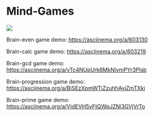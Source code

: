 # Mind-Games

<a href="https://codeclimate.com/github/kreker783/Mind-Games/maintainability"><img src="https://api.codeclimate.com/v1/badges/c78e4a052e8ca4c97b20/maintainability" /></a>

Brain-even game demo:
https://asciinema.org/a/603130


Brain-calc game demo:
https://asciinema.org/a/603219


Brain-gcd game demo:
https://asciinema.org/a/vTc4NUpUrk6MkNlvmPYr3Plsb


Brain-progression game demo:
https://asciinema.org/a/BiSEzXpmWTiZzuhhAyjZmTXkj


Brain-prime game demo:
https://asciinema.org/a/VjdEVH5vFtQWpJZNl3GVjVrTo
